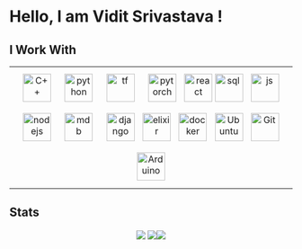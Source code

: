 
# Hello, I am Vidit Srivastava !
<!--
<div align="center">
<a href="mailto:vidit21srivastava@gmail.com" target="_blank">
<img src=https://img.shields.io/badge/Gmail-D14836?style=for-the-badge&logo=gmail&logoColor=white alt=github style="margin-bottom: 5px;" />
</a>
<a href="https://github.com/vidit21srivastava" target="_blank">
<img src=https://img.shields.io/badge/github-%2324292e.svg?&style=for-the-badge&logo=github&logoColor=white alt=github style="margin-bottom: 5px;" />
</a>
<a href="https://twitter.com/vidit21srivastv" target="_blank">
<img src=https://img.shields.io/badge/twitter-%2300acee.svg?&style=for-the-badge&logo=twitter&logoColor=white alt=twitter style="margin-bottom: 5px;" />
</a>
<a href="https://www.linkedin.com/in/vidit-srivastava-a917ba245/" target="_blank">
<img src=https://img.shields.io/badge/linkedin-%231E77B5.svg?&style=for-the-badge&logo=linkedin&logoColor=white alt=linkedin style="margin-bottom: 5px;" />
</a>
<a href="https://instagram.com/viditsrivastava.021" target="_blank">
<img src=https://img.shields.io/badge/Instagram-E4405F?style=for-the-badge&logo=instagram&logoColor=white alt=instagram style="margin-bottom: 5px;" />
</a> 
<a href="https://codeforces.com/profile/vonDoom021" target="_blank">
<img src=https://img.shields.io/badge/Codeforces-445f9d?style=for-the-badge&logo=Codeforces&logoColor=white alt=codeforces style="margin-bottom: 5px;" />
</a>
</div>  

<br/>  


- 💻 Exploring Quants these days...
- 📑 Open for project collaborations in the fields related to aerial robotics, AI/ML.

<br/>  

<a href="https://github.com/vidit21srivastava">
    <img src="https://komarev.com/ghpvc/?username=vidit21srivastava">
</a>

<br />
-->

## I Work With
<table><tr><td align= center width="33%">





<img style="margin: 10px" src="https://vidit21srivastava.github.io/images/skills/c++.png" alt="C++" height="50" />  
<img style="margin: 10px" src="https://vidit21srivastava.github.io/images/skills/python.png" alt="python" height="50" />  
<img style="margin: 10px" src="https://vidit21srivastava.github.io/images/skills/tenorflow.svg" alt="tf" height="50" />  
<img style="margin: 10px" src="https://vidit21srivastava.github.io/images/skills/pytorch.png" alt="pytorch" height="50" />   
<img src="https://cdn.jsdelivr.net/gh/devicons/devicon/icons/react/react-original.svg" alt="react" height="50" /> 
<img src="https://cdn.jsdelivr.net/gh/devicons/devicon/icons/mysql/mysql-original-wordmark.svg" alt="sql" height="50" />  
<img style="margin: 10px" src="https://vidit21srivastava.github.io/images/skills/javascript-original.svg" alt="js" height="50" />
<img style="margin: 10px" src="https://vidit21srivastava.github.io/images/skills/nodejs.svg" alt="nodejs" height="50" />
<img style="margin: 10px" src="https://vidit21srivastava.github.io/images/skills/mongodb-original.svg" alt="mdb" height="50" />
<img style="margin: 10px" src="https://vidit21srivastava.github.io/images/skills/django.svg" alt="django" height="50" />
<img src="https://cdn.jsdelivr.net/gh/devicons/devicon/icons/elixir/elixir-original.svg" alt="elixir" height="50" //>
<img style="margin: 10px" src="https://vidit21srivastava.github.io/images/skills/docker.png" alt="docker" height="50" />  
 <img src="https://cdn.jsdelivr.net/gh/devicons/devicon/icons/ubuntu/ubuntu-plain.svg" alt="Ubuntu" height="50"  />          
<img style="margin: 10px" src="https://vidit21srivastava.github.io/images/skills/git-scm-icon.png" alt="Git" height="50" />  
<img style="margin: 10px" src="https://vidit21srivastava.github.io/images/skills/arduino.png" alt="Arduino" height="50" /> 


</td></tr></table>    

## Stats
<p >
  <div align=center>
    <img max-width="40%" align="center" src="https://github-readme-streak-stats.herokuapp.com/?user=vidit21srivastava&hide_border=true&background=0d1117&currStreakNum=ffffff&sideNums=ffffff&sideLabels=ffffff&dates=ffffff&date_format=M%20j%5B%2C%20Y%5D">
    <img max-width="40%" align="center" src="https://github-readme-stats.vercel.app/api?username=vidit21srivastava&show_icons=true&icon_color=f5f5dc&hide_border=true&bg_color=30,e96443,904e95&title_color=fff&text_color=fff"><img max-width="40%" align="center" src="https://github-readme-stats.vercel.app/api/top-langs/?username=vidit21srivastava&layout=compact&hide_border=true&bg_color=0d1117&text_color=ffffff">
   </div>                                                                                                                                                  
</p>
                                                                                                                                                    
